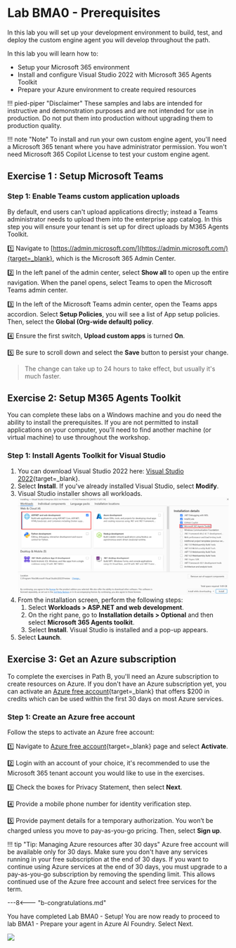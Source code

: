# Lab BMA0 - Prerequisites

In this lab you will set up your development environment to build, test, and deploy the custom engine agent you will develop throughout the path.

In this lab you will learn how to:

- Setup your Microsoft 365 environment
- Install and configure Visual Studio 2022 with Microsoft 365 Agents Toolkit
- Prepare your Azure environment to create required resources

!!! pied-piper "Disclaimer"
    These samples and labs are intended for instructive and demonstration purposes and are not intended for use in production. Do not put them into production without upgrading them to production quality.

!!! note "Note"
    To install and run your own custom engine agent, you'll need a Microsoft 365 tenant where you have administrator permission. You won't need Microsoft 365 Copilot License to test your custom engine agent.

## Exercise 1 : Setup Microsoft Teams

### Step 1: Enable Teams custom application uploads

By default, end users can't upload applications directly; instead a Teams administrator needs to upload them into the enterprise app catalog. In this step you will ensure your tenant is set up for direct uploads by M365 Agents Toolkit.

1️⃣ Navigate to [https://admin.microsoft.com/](https://admin.microsoft.com/){target=_blank}, which is the Microsoft 365 Admin Center.

2️⃣ In the left panel of the admin center, select **Show all** to open up the entire navigation. When the panel opens, select Teams to open the Microsoft Teams admin center.

3️⃣ In the left of the Microsoft Teams admin center, open the Teams apps accordion. Select **Setup Policies**, you will see a list of App setup policies. Then, select the **Global (Org-wide default) policy**.

4️⃣ Ensure the first switch, **Upload custom apps** is turned **On**.

5️⃣ Be sure to scroll down and select the **Save** button to persist your change.

> The change can take up to 24 hours to take effect, but usually it's much faster.

<cc-end-step lab="bma0" exercise="1" step="1" />

## Exercise 2: Setup M365 Agents Toolkit

You can complete these labs on a Windows machine and you do need the ability to install the prerequisites. If you are not permitted to install applications on your computer, you'll need to find another machine (or virtual machine) to use throughout the workshop.

### Step 1: Install Agents Toolkit for Visual Studio

1. You can download Visual Studio 2022 here: [Visual Studio 2022](https://code.visualstudio.com/download){target=_blank}.
1. Select **Install**. If you've already installed Visual Studio, select **Modify**.
1. Visual Studio installer shows all workloads.
    ![Visual Studio install](../../../assets/images/agents-sdk/visual-studio-install.png)
1. From the installation screen, perform the following steps:
    1. Select **Workloads > ASP.NET and web development**.
    1. On the right pane, go to **Installation details > Optional** and then select **Microsoft 365 Agents toolkit**.
    1. Select **Install**. Visual Studio is installed and a pop-up appears.
1. Select **Launch**.

<cc-end-step lab="bma0" exercise="2" step="1" />

## Exercise 3: Get an Azure subscription

To complete the exercises in Path B, you'll need an Azure subscription to create resources on Azure. If you don't have an Azure subscription yet, you can activate an [Azure free account](https://azure.microsoft.com/en-us/pricing/offers/ms-azr-0044p){target=_blank} that offers $200 in credits which can be used within the first 30 days on most Azure services.

### Step 1: Create an Azure free account

Follow the steps to activate an Azure free account:

1️⃣ Navigate to [Azure free account](https://azure.microsoft.com/en-us/pricing/offers/ms-azr-0044p){target=_blank} page and select **Activate**.

2️⃣ Login with an account of your choice, it's recommended to use the Microsoft 365 tenant account you would like to use in the exercises.

3️⃣ Check the boxes for Privacy Statement, then select **Next**.

4️⃣ Provide a mobile phone number for identity verification step.

5️⃣ Provide payment details for a temporary authorization. You won’t be charged unless you move to pay-as-you-go pricing. Then, select **Sign up**.

!!! tip "Tip: Managing Azure resources after 30 days"
    Azure free account will be available only for 30 days. Make sure you don't have any services running in your free subscription at the end of 30 days. If you want to continue using Azure services at the end of 30 days, you must upgrade to a pay-as-you-go subscription by removing the spending limit. This allows continued use of the Azure free account and select free services for the term.

<cc-end-step lab="bma0" exercise="3" step="1" />

---8<--- "b-congratulations.md"

You have completed Lab BMA0 - Setup!
You are now ready to proceed to lab BMA1 - Prepare your agent in Azure AI Foundry. Select Next.

<cc-next url="../01-agent-in-foundry" />

<img src="https://m365-visitor-stats.azurewebsites.net/copilot-camp/custom-engine/agents-sdk/00-prerequisites" />